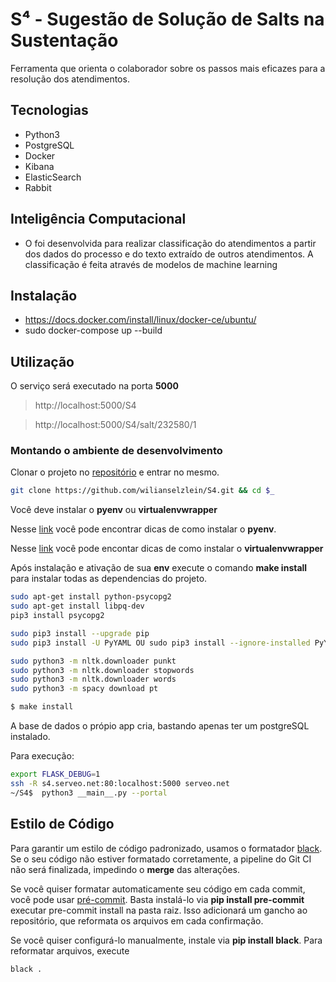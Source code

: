 # S⁴ - Sugestão de Solução de Salts na Sustentação

Ferramenta que orienta o colaborador sobre os passos mais eficazes para a resolução dos atendimentos.​

## Tecnologias 

- Python3
- PostgreSQL
- Docker
- Kibana
- ElasticSearch
- Rabbit

## Inteligência Computacional
-  O  foi desenvolvida para realizar classificação do atendimentos a partir dos dados do processo e do texto extraído de outros atendimentos. 
    A classificação é feita através de modelos de machine learning

## Instalação
- https://docs.docker.com/install/linux/docker-ce/ubuntu/
- sudo docker-compose up --build

## Utilização

O serviço será executado na porta **5000**

> http://localhost:5000/S4

> http://localhost:5000/S4/salt/232580/1

### Montando o ambiente de desenvolvimento

Clonar o projeto no [repositório](https://github.com/wilianselzlein/S4.git) e entrar no mesmo.

```bash
git clone https://github.com/wilianselzlein/S4.git && cd $_
```

Você deve instalar o **pyenv** ou  **virtualenvwrapper**

Nesse [link](https://github.com/pyenv/pyenv-installer#installation--update--uninstallation) você pode encontrar dicas de como instalar o **pyenv**.

Nesse [link](https://virtualenvwrapper.readthedocs.io/en/latest/) você pode encontar dicas de como instalar o **virtualenvwrapper**

Após instalação e ativação de sua **env** execute o comando **make install** para instalar todas as dependencias do projeto.

```bash
sudo apt-get install python-psycopg2
sudo apt-get install libpq-dev
pip3 install psycopg2

sudo pip3 install --upgrade pip
sudo pip3 install -U PyYAML OU sudo pip3 install --ignore-installed PyYAML

sudo python3 -m nltk.downloader punkt
sudo python3 -m nltk.downloader stopwords
sudo python3 -m nltk.downloader words
sudo python3 -m spacy download pt

$ make install
```
A base de dados o própio app cria, bastando apenas ter um postgreSQL instalado.

Para execução:

```bash
export FLASK_DEBUG=1
ssh -R s4.serveo.net:80:localhost:5000 serveo.net
~/S4$  python3 __main__.py --portal
```

## Estilo de Código

Para garantir um estilo de código padronizado, usamos o formatador [black](https://github.com/python/black). Se o seu código não estiver formatado corretamente, a pipeline do Git CI não será finalizada, impedindo o **merge** das alterações.

Se você quiser formatar automaticamente seu código em cada commit, você pode usar [pré-commit](https://pre-commit.com/). Basta instalá-lo via **pip install pre-commit** executar pre-commit install na pasta raiz. Isso adicionará um gancho ao repositório, que reformata os arquivos em cada confirmação.

Se você quiser configurá-lo manualmente, instale via **pip install black**. Para reformatar arquivos, execute

```bash
black .
```
